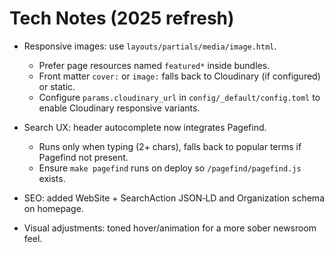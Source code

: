 # Tech Notes (2025 refresh)

- Responsive images: use `layouts/partials/media/image.html`.
  - Prefer page resources named `featured*` inside bundles.
  - Front matter `cover:` or `image:` falls back to Cloudinary (if configured) or static.
  - Configure `params.cloudinary_url` in `config/_default/config.toml` to enable Cloudinary responsive variants.

- Search UX: header autocomplete now integrates Pagefind.
  - Runs only when typing (2+ chars), falls back to popular terms if Pagefind not present.
  - Ensure `make pagefind` runs on deploy so `/pagefind/pagefind.js` exists.

- SEO: added WebSite + SearchAction JSON‑LD and Organization schema on homepage.

- Visual adjustments: toned hover/animation for a more sober newsroom feel.

